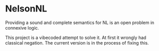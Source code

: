 # NelsonNL

Providing a sound and complete semantics for NL is an open problem in connexive logic.

This project is a vibecoded attempt to solve it. At first it wrongly had classical negation. The current version is in the process of fixing this.